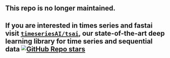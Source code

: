 ## This repo is no longer maintained.

## If you are interested in times series and fastai visit [`timeseriesAI/tsai`](https://github.com/timeseriesAI/tsai), our state-of-the-art deep learning library for time series and sequential data [![GitHub Repo stars](https://img.shields.io/github/stars/timeseriesAI/tsai?style=plastic)](https://github.com/timeseriesAI/tsai)
